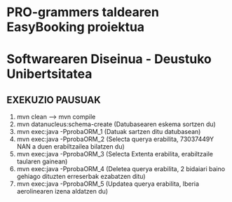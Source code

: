 PRO-grammers taldearen EasyBooking proiektua
===
Softwarearen Diseinua - Deustuko Unibertsitatea
===
EXEKUZIO PAUSUAK
---

1. mvn clean --> mvn compile
2. mvn datanucleus:schema-create (Datubasearen eskema sortzen du)
3. mvn exec:java -PprobaORM_1 (Datuak sartzen ditu datubasean)
4. mvn exec:java -PprobaORM_2 (Selecta querya erabilita, 73037449Y NAN a duen erabiltzailea bilatzen du)
5. mvn exec:java -PprobaORM_3 (Selecta Extenta erabilita, erabiltzaile taularen gainean)
6. mvn exec:java -PprobaORM_4 (Deletea querya erabilita, 2 bidaiari baino gehiago dituzten erreserbak ezabatzen ditu)
7. mvn exec:java -PprobaORM_5 (Updatea querya erabilita, Iberia aerolinearen izena aldatzen du)
